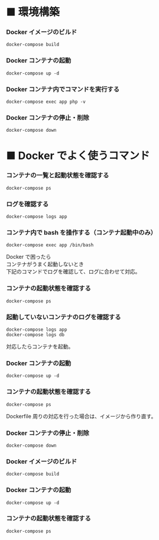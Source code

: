 # ■ 環境構築
### Docker イメージのビルド
```
docker-compose build
```

### Docker コンテナの起動
```
docker-compose up -d
```

### Docker コンテナ内でコマンドを実行する
```
docker-compose exec app php -v
```

### Docker コンテナの停止・削除
```
docker-compose down
```
# ■ Docker でよく使うコマンド
### コンテナの一覧と起動状態を確認する
```
docker-compose ps
```

### ログを確認する
```
docker-compose logs app
```

### コンテナ内で bash を操作する（コンテナ起動中のみ）
```
docker-compose exec app /bin/bash
```
Docker で困ったら<br>
コンテナがうまく起動しないとき<br>
下記のコマンドでログを確認して、ログに合わせて対応。

### コンテナの起動状態を確認する
```
docker-compose ps
```

### 起動していないコンテナのログを確認する
```
docker-compose logs app
docker-compose logs db
```
対応したらコンテナを起動。

### Docker コンテナの起動
```
docker-compose up -d
```

### コンテナの起動状態を確認する
```
docker-compose ps
```
Dockerfile 周りの対応を行った場合は、イメージから作り直す。

### Docker コンテナの停止・削除
```
docker-compose down
```

### Docker イメージのビルド
```
docker-compose build
```

### Docker コンテナの起動
```
docker-compose up -d
```

### コンテナの起動状態を確認する
```
docker-compose ps
```

